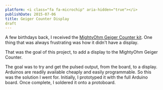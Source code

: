 ```yaml
---
platform: <i class="fa fa-microchip" aria-hidden="true"></i>
publishDate: 2015-07-06
title: Geiger Counter Display
draft
---
```


A few birthdays back, I received the [MightyOhm Geiger Counter kit](http://mightyohm.com/blog/products/geiger-counter/). One thing that was always frustrating was how it didn't have a display.

That was the goal of this project, to add a display to the MightyOhm Geiger
Counter.

The goal was to try and get the pulsed output, from the board, to a display.
Arduinos are readily available cheaply and easily programmable. So this was the
solution I went for. Initially, I prototyped it with the full Arduino board.
Once complete, I soldered it onto a protoboard.
